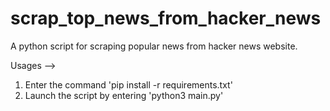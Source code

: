 # scrap_top_news_from_hacker_news
A python script for scraping popular news from hacker news website.

Usages -->

1. Enter the command 'pip install -r requirements.txt'
2. Launch the script by entering 'python3 main.py'
